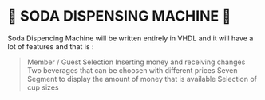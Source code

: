 # 🥤 SODA DISPENSING MACHINE 🥤
Soda Dispencing Machine will be written entirely in VHDL and it will have a lot of features and that is :
> Member / Guest Selection
> Inserting money and receiving changes
> Two beverages that can be choosen with different prices
> Seven Segment to display the amount of money that is available
> Selection of cup sizes
